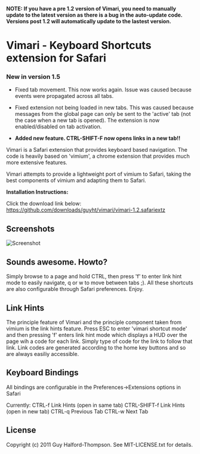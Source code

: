 **NOTE: If you have a pre 1.2 version of Vimari, you need to manually update to the latest version as there is a bug in the auto-update code.  Versions post 1.2 will automatically update to the lastest version.**

Vimari - Keyboard Shortcuts extension for Safari
================================================

### New in version 1.5

* Fixed tab movement.  This now works again.  Issue was caused because
events were propagated across all tabs.

* Fixed extension not being loaded in new tabs.  This was caused because
messages from the global page can only be sent to the 'active' tab (not
the case when a new tab is opened).  The extension is now
enabled/disabled on tab activation.

* **Added new feature.  CTRL-SHIFT-F now opens links in a new tab!!**

Vimari is a Safari extension that provides keyboard based navigation.  The code is heavily based on 'vimium', a chrome extension that provides much more extensive features.

Vimari attempts to provide a lightweight port of vimium to Safari, taking the best components of vimium and adapting them to Safari.

__Installation Instructions:__

Click the download link below:
	https://github.com/downloads/guyht/vimari/vimari-1.2.safariextz


Screenshots
-----------

![Screenshot](https://github.com/guyht/vimari/raw/gh-pages/shot.png)


Sounds awesome.  Howto?
-----------------------

Simply browse to a page and hold CTRL, then press 'f' to enter link hint mode to easily navigate, q or w to move between tabs ;).  All these shortcuts are also configurable through Safari preferences.  Enjoy.

Link Hints
----------

The principle feature of Vimari and the principle component taken from vimium is the link hints feature.  Press ESC to enter 'vimari shortcut mode' and then pressing 'f' enters link hint mode which displays a HUD over the page wih a code for each link.  Simply type of code for the link to follow that link.  Link codes are generated according to the home key buttons and so are always easiliy accessible.

Keyboard Bindings
-----------------

All bindings are configurable in the Preferences->Extensions options in Safari

Currently:
	CTRL-f	Link Hints (open in same tab)
	CTRL-SHIFT-f Link Hints (open in new tab)
	CTRL-q 	Previous Tab
	CTRL-w	Next Tab



License
-------
Copyright (c) 2011 Guy Halford-Thompson. See MIT-LICENSE.txt for details.
